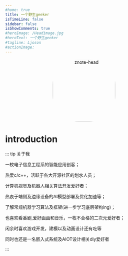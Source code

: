 ```yaml
---
#home: true
title: 一个野生geeker
isTimeLine: false
sidebar: false
isShowComments: true
#heroImage: /Headimage.jpg
#heroText: 一个野生geeker
#tagline: Ljoson
#actionImage:
---
```


<p align="center"><img style="border-radius:41%;" :src="$withBase('/Headimage.jpg')" alt="znote-head" height=200 width=200></p>
<p align="center">
  <a href="https://lj_evan.gitee.io/" class="zi zi_textbook"></a> 
  <a href="mailto:1250377062@qq.com" class="zi zi_envelope"></a> 
  <a href="https://github.com/LJoson" class="zi zi_tmGithub"></a>
  <a href="tencent://AddContact/?fromId=45&fromSubId=1&subcmd=all&uin=1250377062&website=www.oicqzone.com" class="zi zi_tmQq"></a>
</p>

# introduction

::: tip 关于我

一枚电子信息工程系的智能应用创客；

热爱c/c++，活跃于各大开源社区的划水人员；

计算机视觉及机器人相关算法开发爱好者；

热衷于端侧及边缘设备的AI模型部署及优化加速等；

了解常规机器学习算法及框架(进一步学习底层架构ing)；

也喜欢看番剧,爱好画画和音乐，一枚不合格的二次元爱好者；

闲余时喜欢游戏开发，建模以及动画设计还有吃等

同时也还是一名嵌入式系统及AIOT设计相关diy爱好者

:::


<CanvasNest color="255,0,0" opacity='1'></CanvasNest>
<link rel="stylesheet" href="https://ico.z01.com/zico.min.css">
